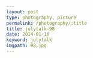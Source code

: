 ```yaml
---
layout: post
type: photography, picture
permalink: /photography/:title
title: julytalk-98
date: 2014-01-16
keyword: julytalk
imgpath: 98.jpg
---
```



